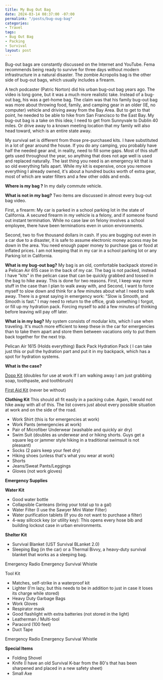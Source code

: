 ```yaml
---
title: My Bug Out Bag
date: 2024-03-14 08:37:00 -07:00
permalink: "/posts/bug-oug-bag"
categories:
- Travel
tags:
- Bug Out Bag
- Packing
- Survival
layout: post
---
```


   Bug-out bags are constantly discussed on the Internet and YouTube. Fema recommends being ready to survive for three days without modern infrastructure in a natural disaster. The zombie Acropolis bag is the other side of bug-out bags, which usually includes a firearm.  

   A tech podcaster (Patric Norton) did his urban bug-out bag years ago. The video is long gone, but it was a much more realistic take. Instead of a bug-out bag, his was a get-home bag. The claim was that his family bug-out bag was more about throwing food, family, and camping gear in an older (IE, no computer) vehicle and driving away from the Bay Area. But to get to that point, he needed to be able to hike from San Francisco to the East Bay. My bug-out bag is a take on this idea; I need to get from Sunnyvale to Dublin 40 miles. Or drive away to a known meeting location that my family will also head toward, which is an entire state away.

   My survival set is different from those pre-purchased kits. I have substituted in a lot of gear around the house. If you do any camping, you probably have half the needed gear and, in reality, need to fill some gaps. Most of this stuff gets used throughout the year, so anything that does not age well is used and replaced naturally. The last thing you need is an emergency kit that is so old everything falls apart. While my kit is expensive, once you remove everything I already owned, it's about a hundred bucks worth of extra gear, most of which are water filters and a few other odds and ends. 

**Where is my bag ?**
   In my daily commute vehicle.

**What is not in my bag?**
   Two items are discussed in almost every bug-out bag video.  

  First, a firearm: My car is parked in a school parking lot in the state of California.  A secured firearm in my vehicle is a felony, and if someone found out instant termination. While no case law on felony involves a school employee, there have been terminations even in union environments.
  
  Second, two to five thousand dollars in cash. If you are bugging out even in a car due to a disaster, it is safe to assume electronic money access may be down in the area. You need enough paper money to purchase gas or food at inflated prices. I am not keeping that in my car in a school parking lot or any Parking lot in California.

**What is my bug-out bag?**
   My bag is an old, comfortable backpack stored in a Pelican Air 615 case in the back of my car. The bag is not packed, instead I have "kits" in the pelican case that can be quickly grabbed and tossed in the bag to hike away. This is done for two reasons. First, I keep way more stuff in the case than I plan to walk away with, and Second, I want to force myself to slow down and think for a few minutes about what I need to walk away. There is a great saying in emergency work: "Slow is Smooth, and Smooth is fast." I may need to return to the office, grab something I forgot, or fill up my hydration pack. Forcing myself to add a few minutes of thinking before leaving will pay off later.

**What is in my bag?**
   My system consists of modular kits, which I use when traveling. It's much more efficient to keep these in the car for emergencies than to take them apart and store them between vacations only to put them back together for the next trip.

   Pelican Air 1615 (Holds everything)
   Back Pack
   Hydration Pack ( I can take just this or pull the hydration part and put it in my backpack, which has a spot for hydration systems.

**What is the case?**

   [Dopp Kit](https://mikehathaway.com/posts/dopp_kit) (doubles for use at work If I am walking away I am just grabbing soap, toothpaste, and toothbrush)

   [First Aid Kit](https://mikehathaway.com/posts/travel_first_aid_kit) (never be without)

**Clothing Kit**
This should all fit easily in a packing cube. Again, I would not hike away with all of this.  The list covers just about every possible situation at work and on the side of the road.

* Work Shirt (this is for emergencies at work)
* Work Pants (emergencies at work)
* Pair of Microfiber Underwear (washable and quickly air dry)
* Swim Suit (doubles as underwear and or hiking shorts. Guys get a square leg or jammer style hiking in a traditional swimsuit is not pleasant)
* Socks (2 pairs keep your feet dry)
* Hiking shoes (unless that's what you wear at work)
* Shorts
* Jeans/Sweat Pants/Leggings
* Gloves (not work gloves)

**Emergency Supplies**

**Water Kit**

* Good water bottle
* Collapsible Canteans (bring your total up to a gal)
* Water Filter (I use the Sawyer Mini Water Filter)
* Water purification tablets (If you do not want to purchase a filter)
* 4-way sillcock key (or utility key): This opens every hose bib and building lockout case in urban environments.

**Shelter Kit**

* Survival Blanket (UST Survival BLanket 2.0)
* Sleeping Bag (in the car) or a Thermal Bivvy, a heavy-duty survival blanket that works as a sleeping bag.

Emergency Radio
Emergency Survival Whistle

Tool Kit
* Matches, self-strike in a waterproof kit
* Lighter (I'm lazy, but this needs to be in addition to just in case it loses its charge while stored)
* Heavy Duty Garbage Bags
* Work Gloves
* Respirator mask
* Good flashlight with extra batteries (not stored in the light)
* Leatherman / Multi-tool
* Paracord (100 feet)
* Duct Tape

Emergency Radio
Emergency Survival Whistle

**Special Items**

* Folding Shovel
* Knife (I have an old Survival K-bar from the 80's that has been sharpened and placed in a new safety sheet)
* Small Axe



